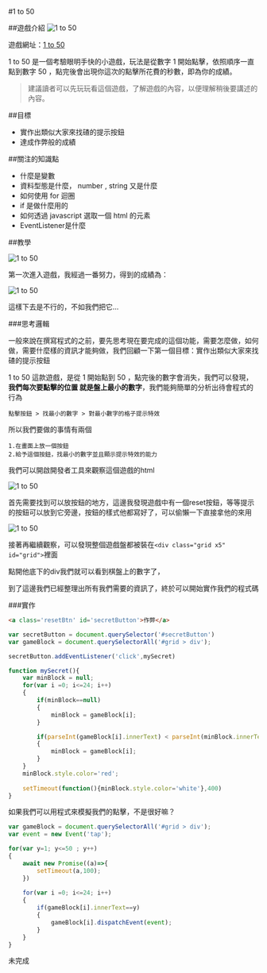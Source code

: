 #1 to 50

##遊戲介紹
![1 to 50]()

遊戲網址：[1 to 50](http://zzzscore.com/1to50/en/?ts=1553662600958)

1 to 50 是一個考驗眼明手快的小遊戲，玩法是從數字 1 開始點擊，依照順序一直點到數字 50 ，點完後會出現你這次的點擊所花費的秒數，即為你的成績。

>建議讀者可以先玩玩看這個遊戲，了解遊戲的內容，以便理解稍後要講述的內容。

##目標
* 實作出類似大家來找碴的提示按鈕
* 達成作弊般的成績


##關注的知識點
* 什麼是變數
* 資料型態是什麼， number , string 又是什麼
* 如何使用 for 迴圈  
* if 是做什麼用的
* 如何透過 javascript 選取一個 html 的元素
* EventListener是什麼


##教學


![1 to 50]()

第一次進入遊戲，我經過一番努力，得到的成績為：

![1 to 50]()

這樣下去是不行的，不如我們把它...


###思考邏輯

一般來說在撰寫程式的之前，要先思考現在要完成的這個功能，需要怎麼做，如何做，需要什麼樣的資訊才能夠做，我們回顧一下第一個目標：實作出類似大家來找碴的提示按鈕

1 to 50 這款遊戲，是從 1 開始點到 50 ，點完後的數字會消失，我們可以發現，**我們每次要點擊的位置 就是盤上最小的數字**，我們能夠簡單的分析出待會程式的行為

	點擊按鈕 > 找最小的數字 > 對最小數字的格子提示特效

所以我們要做的事情有兩個

 	1.在畫面上放一個按鈕
	2.給予這個按鈕，找最小的數字並且顯示提示特效的能力

我們可以開啟開發者工具來觀察這個遊戲的html

![1 to 50]()

首先需要找到可以放按鈕的地方，這邊我發現遊戲中有一個reset按鈕，等等提示的按鈕可以放到它旁邊，按鈕的樣式他都寫好了，可以偷懶一下直接拿他的來用

![1 to 50]()

接著再繼續觀察，可以發現整個遊戲盤都被裝在`<div class="grid x5" id="grid">`裡面

點開他底下的div我們就可以看到棋盤上的數字了，

到了這邊我們已經整理出所有我們需要的資訊了，終於可以開始實作我們的程式碼

###實作
```HTML
<a class='resetBtn' id='secretButton'>作弊</a>
```

```javascript
var secretButton = document.querySelector('#secretButton')
var gameBlock = document.querySelectorAll('#grid > div');

secretButton.addEventListener('click',mySecret)

function mySecret(){
    var minBlock = null;
    for(var i =0; i<=24; i++)
    {
        if(minBlock==null)
        {
            minBlock = gameBlock[i];
        }

        if(parseInt(gameBlock[i].innerText) < parseInt(minBlock.innerText))
        {
            minBlock = gameBlock[i];
        }
    } 
    minBlock.style.color='red';
	
	setTimeout(function(){minBlock.style.color='white'},400)
}
```



如果我們可以用程式來模擬我們的點擊，不是很好嘛？

```javascript
var gameBlock = document.querySelectorAll('#grid > div');
var event = new Event('tap');

for(var y=1; y<=50 ; y++)
{
	await new Promise((a)=>{
		setTimeout(a,100);
	})
	
    for(var i =0; i<=24; i++)
    {
        if(gameBlock[i].innerText==y)
        {
            gameBlock[i].dispatchEvent(event);
        }
    }
}
```

未完成